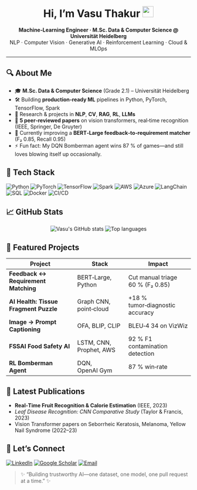 <!--
  Hi there  👋  – Thanks for dropping by!
  ------------------------------------------------------------
  Replace `vasuthakur` with your actual username if different.
-->

<h1 align="center">Hi, I’m Vasu Thakur <img src="https://raw.githubusercontent.com/vasuthakur/vasuthakur/main/assets/wave.gif" width="30"/> </h1>

<p align="center">
  <b>Machine‑Learning Engineer · M.Sc. Data &amp; Computer Science @ Universität Heidelberg</b><br/>
  NLP · Computer Vision · Generative AI · Reinforcement Learning · Cloud &amp; MLOps
</p>

---

## 🔍 About Me
- 🎓 **M.Sc. Data & Computer Science** (Grade 2.1) – Universität Heidelberg  
- 🛠️ Building **production‑ready ML** pipelines in Python, PyTorch, TensorFlow, Spark  
- 🧠 Research & projects in **NLP**, **CV**, **RAG**, **RL**, **LLMs**  
- 📄 **5 peer‑reviewed papers** on vision transformers, real‑time recognition (IEEE, Springer, De Gruyter)  
- 🌱 Currently improving a **BERT‑Large feedback‑to‑requirement matcher** (F₂ 0.85, Recall 0.95)  
- ⚡ Fun fact: My DQN Bomberman agent wins 87 % of games—and still loves blowing itself up occasionally.

## 🧰 Tech Stack
![Python](https://img.shields.io/badge/-Python-3776AB?logo=python&logoColor=white)
![PyTorch](https://img.shields.io/badge/-PyTorch-ee4c2c?logo=pytorch&logoColor=white)
![TensorFlow](https://img.shields.io/badge/-TensorFlow-FF6F00?logo=tensorflow&logoColor=white)
![Spark](https://img.shields.io/badge/-Spark-E25A1C?logo=apachespark&logoColor=white)
![AWS](https://img.shields.io/badge/-AWS-232F3E?logo=amazonaws&logoColor=white)
![Azure](https://img.shields.io/badge/-Azure-0078D4?logo=microsoftazure&logoColor=white)
![LangChain](https://img.shields.io/badge/-LangChain-1976D2)
![SQL](https://img.shields.io/badge/-SQL-003B57?logo=postgresql&logoColor=white)
![Docker](https://img.shields.io/badge/-Docker-2496ED?logo=docker&logoColor=white)
![CI/CD](https://img.shields.io/badge/-CI/CD-0A0?logo=githubactions&logoColor=white)

## 📈 GitHub Stats
<p align="center">
  <img src="https://github-readme-stats.vercel.app/api?username=vasuthakur&show_icons=true&hide_border=true" alt="Vasu's GitHub stats" />
  <img src="https://github-readme-stats.vercel.app/api/top-langs/?username=vasuthakur&layout=compact&hide_border=true" alt="Top languages" />
</p>

## 📌 Featured Projects
| Project | Stack | Impact |
|---------|-------|--------|
| **Feedback ↔︎ Requirement Matching** | BERT‑Large, Python | Cut manual triage 60 % (F₂ 0.85) |
| **AI Health: Tissue Fragment Puzzle** | Graph CNN, point‑cloud | +18 % tumor‑diagnostic accuracy |
| **Image → Prompt Captioning** | OFA, BLIP, CLIP | BLEU‑4 34 on VizWiz |
| **FSSAI Food Safety AI** | LSTM, CNN, Prophet, AWS | 92 % F1 contamination detection |
| **RL Bomberman Agent** | DQN, OpenAI Gym | 87 % win‑rate |

## 📝 Latest Publications
- **Real‑Time Fruit Recognition & Calorie Estimation** (IEEE, 2023)  
- *Leaf Disease Recognition: CNN Comparative Study* (Taylor & Francis, 2023)  
- Vision Transformer papers on Seborrheic Keratosis, Melanoma, Yellow Nail Syndrome (2022–23)

## 🤝 Let’s Connect
[![LinkedIn](https://img.shields.io/badge/-LinkedIn-0077B5?logo=linkedin&logoColor=white)](https://www.linkedin.com/in/vasu-thakur-ml/)
[![Google Scholar](https://img.shields.io/badge/-Google%20Scholar-4285F4?logo=googlescholar&logoColor=white)](https://scholar.google.com/citations?user=YOUR_ID_HERE)
[![Email](https://img.shields.io/badge/-Email-D14836?logo=gmail&logoColor=white)](mailto:vasuthakurin16@gmail.com)

> ✨ “Building trustworthy AI—one dataset, one model, one pull request at a time.” ✨
